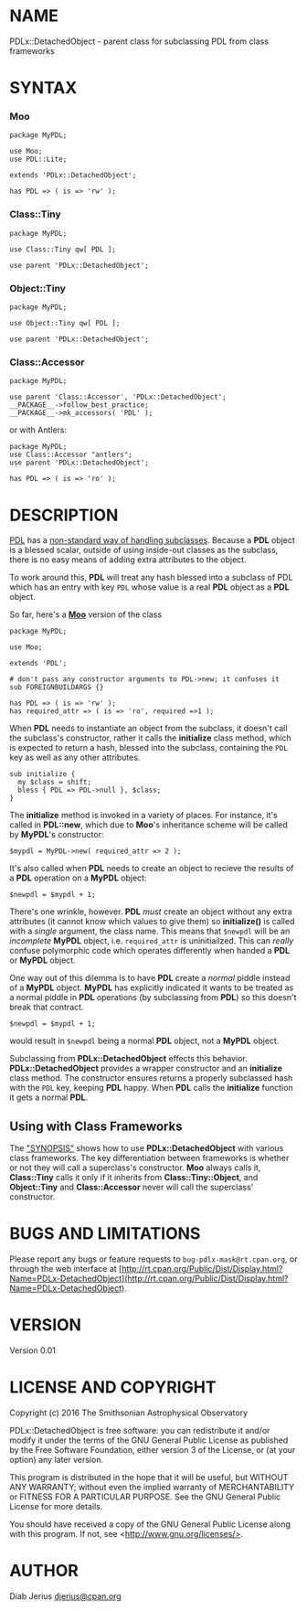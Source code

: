 # NAME

PDLx::DetachedObject - parent class for subclassing PDL from class frameworks

# SYNTAX

### Moo

    package MyPDL;

    use Moo;
    use PDL::Lite;

    extends 'PDLx::DetachedObject';

    has PDL => ( is => 'rw' );

### Class::Tiny

    package MyPDL;

    use Class::Tiny qw[ PDL ];

    use parent 'PDLx::DetachedObject';

### Object::Tiny

    package MyPDL;

    use Object::Tiny qw[ PDL ];

    use parent 'PDLx::DetachedObject';

### Class::Accessor

    package MyPDL;

    use parent 'Class::Accessor', 'PDLx::DetachedObject';
    __PACKAGE__->follow_best_practice;
    __PACKAGE__->mk_accessors( 'PDL' );

or with Antlers:

    package MyPDL;
    use Class::Accessor "antlers";
    use parent 'PDLx::DetachedObject';

    has PDL => ( is => 'ro' );

# DESCRIPTION

[PDL](https://metacpan.org/pod/PDL) has a [non-standard way of handling
subclasses](https://metacpan.org/pod/PDL::Objects). Because a **PDL** object is a blessed scalar,
outside of using inside-out classes as the subclass, there is no easy
means of adding extra attributes to the object.

To work around this, **PDL** will treat any hash blessed into a
subclass of PDL which has an entry with key `PDL` whose value is a
real **PDL** object as a **PDL** object.

So far, here's a [**Moo**](https://metacpan.org/pod/Moo) version of the class

    package MyPDL;

    use Moo;

    extends 'PDL';

    # don't pass any constructor arguments to PDL->new; it confuses it
    sub FOREIGNBUILDARGS {}

    has PDL => ( is => 'rw' );
    has required_attr => ( is => 'ro', required =>1 );

When **PDL** needs to instantiate an object from the subclass,
it doesn't call the subclass's constructor, rather it calls the
**initialize** class method, which is expected to return a hash,
blessed into the subclass, containing the `PDL` key as well as any
other attributes.

    sub initialize {
      my $class = shift;
      bless { PDL => PDL->null }, $class;
    }

The **initialize** method is invoked in a variety of places.  For
instance, it's called in **PDL::new**, which due to **Moo**'s
inheritance scheme will be called by **MyPDL**'s constructor:

    $mypdl = MyPDL->new( required_attr => 2 );

It's also called when **PDL** needs to create an object to recieve
the results of a **PDL** operation on a **MyPDL** object:

    $newpdl = $mypdl + 1;

There's one wrinkle, however.  **PDL** _must_ create an object without
any extra attributes (it cannot know which values to give them) so
**initialize()** is called with a _single_ argument, the class name.
This means that `$newpdl` will be an _incomplete_ **MyPDL** object,
i.e.  `required_attr` is uninitiailzed. This can _really_ confuse
polymorphic code which operates differently when handed a **PDL** or
**MyPDL** object.

One way out of this dilemma is to have **PDL** create a _normal_ piddle
instead of a **MyPDL** object.  **MyPDL** has explicitly indicated it wants to be
treated as a normal piddle in **PDL** operations (by subclassing from **PDL**) so
this doesn't break that contract.

    $newpdl = $mypdl + 1;

would result in `$newpdl` being a normal **PDL** object, not a **MyPDL**
object.

Subclassing from **PDLx::DetachedObject** effects this
behavior. **PDLx::DetachedObject** provides a wrapper constructor and
an **initialize** class method.  The constructor ensures returns a
properly subclassed hash with the `PDL` key, keeping **PDL** happy.
When **PDL** calls the **initialize** function it gets a normal **PDL**.

## Using with Class Frameworks

The ["SYNOPSIS"](#synopsis) shows how to use **PDLx::DetachedObject** with various
class frameworks.  The key differentiation between frameworks is
whether or not they will call a superclass's constructor.  **Moo**
always calls it, **Class::Tiny** calls it only if it inherits from
**Class::Tiny::Object**, and **Object::Tiny** and **Class::Accessor**
never will call the superclass' constructor.

# BUGS AND LIMITATIONS

Please report any bugs or feature requests to
`bug-pdlx-mask@rt.cpan.org`, or through the web interface at
[http://rt.cpan.org/Public/Dist/Display.html?Name=PDLx-DetachedObject](http://rt.cpan.org/Public/Dist/Display.html?Name=PDLx-DetachedObject).

# VERSION

Version 0.01

# LICENSE AND COPYRIGHT

Copyright (c) 2016 The Smithsonian Astrophysical Observatory

PDLx::DetachedObject is free software: you can redistribute it and/or
modify it under the terms of the GNU General Public License as
published by the Free Software Foundation, either version 3 of the
License, or (at your option) any later version.

This program is distributed in the hope that it will be useful,
but WITHOUT ANY WARRANTY; without even the implied warranty of
MERCHANTABILITY or FITNESS FOR A PARTICULAR PURPOSE.  See the
GNU General Public License for more details.

You should have received a copy of the GNU General Public License
along with this program.  If not, see &lt;http://www.gnu.org/licenses/>.

# AUTHOR

Diab Jerius  <djerius@cpan.org>
